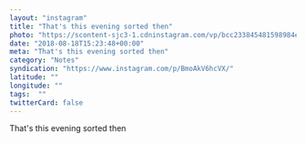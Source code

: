 ```yaml
---
layout: "instagram"
title: "That's this evening sorted then"
photo: "https://scontent-sjc3-1.cdninstagram.com/vp/bcc233845481598984e870e9125a219e/5BF81231/t51.2885-15/e35/38097496_368025677270244_5698054724155080704_n.jpg"
date: "2018-08-18T15:23:48+00:00"
meta: "That's this evening sorted then"
category: "Notes"
syndication: "https://www.instagram.com/p/BmoAkV6hcVX/"
latitude: ""
longitude: ""
tags:  ""
twitterCard: false
---
```

That's this evening sorted then
